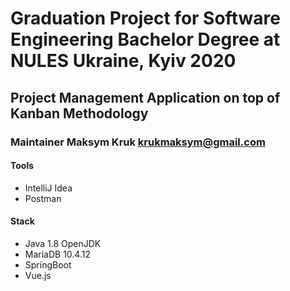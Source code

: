 # Graduation Project for Software Engineering Bachelor Degree at NULES Ukraine, Kyiv 2020
## Project Management Application on top of Kanban Methodology
### Maintainer Maksym Kruk <krukmaksym@gmail.com>
#### Tools
- IntelliJ Idea
- Postman

#### Stack
- Java 1.8 OpenJDK
- MariaDB 10.4.12
- SpringBoot
- Vue.js